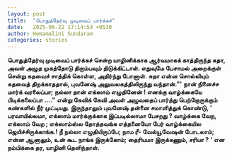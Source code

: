 ```yaml
---
layout: post
title:  "பொதுத்தேர்வு முடிவைப் பார்க்கச்"
date:   2025-06-22 17:14:53 +0530
author: Hemamalini Sundaram
categories: stories
---
```


**பொதுத்தேர்வு முடிவைப் பார்க்கச் சென்ற யாழினிக்காக ஆர்வமாகக் காத்திருந்த சுதா, அவள்
அழுத முகத்தோடு திரும்பவும் திடுக்கிட்டாள். எதுவுமே பேசாமல் அறைக்குள் சென்று கதவைச்
சாத்திக் கொள்ள, அதிர்ந்து போனாள். சுதா என்ன சொல்லியும் கதவைத் திறக்காததால், புவனேஷ்
அலுவலகத்திலிருந்து வந்தான்."' நான் நினைச்ச மார்க் வரலைப்பா; நல்லா தான் எக்ஸாம்
எழுதினேன் ! எனக்கு வாழ்க்கையே பிடிக்கலைப்பா ...." என்று கேவிக் கேவி அவள் அழுவதைப்
பார்த்து பெற்றோருக்கும் கண்களில் நீர் முட்டியது. இருந்தாலும் புவனேஷ் தன்னை சமாளித்துக்
கொண்டு, ' பரவாயில்லமா, எக்ஸாம் மார்க்குக்காக இப்படில்லாமா பேசறது ? வாழ்க்கை வேற,
எக்ஸாம் வேற ; எக்ஸாம்ஸ்ல தோத்தவங்க எத்தனையோ பேர் வாழ்க்கையில ஜெயிச்சிருக்காங்க.! நீ
நல்லா எழுதியிருப்பே; நாம ரீ- வேல்யூவேஷன் போடலாம்; என்ன ஆனாலும், உன் கூட நாங்க
இருக்கோம்; தைரியமா இருக்கணும், சரியா ? ' என நம்பிக்கை தர, யாழினி தெளிந்தாள்.**
